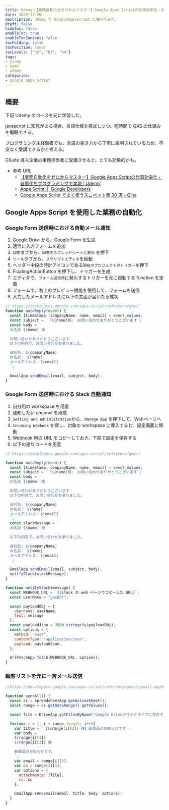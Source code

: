 ```yaml
---
title: Udemy:【業務自動化をゼロからマスター】Google Apps Scriptの仕事効率化・自動化をプログラミングで実現
date: 2020-12-26
description: Udemy で GoogleAppsScript に触れてみた。
draft: false
hideToc: false
enableToc: true
enableTocContent: false
tocFolding: false
tocPosition: inner
tocLevels: ["h2", "h3", "h4"]
tags:
- study
- memo
- udemy
categories:
- google_apps_script
---
```


## 概要

下記 Udemy のコースを元に学習した。

javascript に知見がある場合、言語仕様を飛ばしつつ、短時間で GAS の仕組みを概観できる。

プログラミング未経験者でも、言語の書き方から丁寧に説明されているため、不安なく受講できるかと考える。

GSuite 導入企業の事務担当者に受講させると、とても効果的かも。

- 参考 URL
  - [【業務自動化をゼロからマスター】Google Apps Scriptの仕事効率化・自動化をプログラミングで実現 \| Udemy](https://www.udemy.com/course/gasmore1/)
  - [Apps Script  \|  Google Developers](https://developers.google.com/apps-script)
  - [Google Apps Script でよく使うスニペット集 30 選 \- Qiita](https://qiita.com/tanabee/items/5de3e8715be759ce1c7f)

## Google Apps Script を使用した業務の自動化

### Google Form 送信時における自動メール通知

1. Google Drive から、Google Form を生成
2. 適当に入力フォームを追加
3. `回答`タブから、`回答をスプレッドシートに表示` を押下
4. `ツール`タブから、`スクリプトエディタ`を起動
5. ヘッダー中段の時計アイコンである`現在のプロジェクトのトリガー`を押下
6. FloatingActionButton を押下し、トリガーを生成
7. エディタで、`フォーム送信時`に発火するトリガーを元に起動する function を定義
8. フォームで、右上のプレビュー機能を使用して、フォームを送信
9. 入力したメールアドレスに以下の文面が届いたら成功

```js
// https://developers.google.com/apps-script/reference/gmail
function autoReply(event) {
  const [timeStamp, companyName, name, email] = event.values;
  const subject = `『${name}様』 お問い合わせありがとうございます`;
  const body = `
  お名前 ${name} 様

  お問い合わせありがとうございます
  以下の内容で、お問い合わせを承りました。

  会社名: ${companyName}
  お名前： ${name}
  メールアドレス: ${email}
  `;

  GmailApp.sendEmail(email, subject, body);
}
```

### Google Form 送信時における Slack 自動通知

1. 自分用の workspace を用意
2. 通知したい channel を用意
3. `Setting and Adnimistration`から、`Manage App` を押下して、Webページへ
4. `Incoming Webhook` を探し、対象の workspace に導入すると、設定画面に移動
5. Webhook 用の URL をコピーしておき、下部で設定を保存する
6. 以下の通りコードを用意


```js
// https://developers.google.com/apps-script/reference/gmail

function autoReply(event) {
  const [timeStamp, companyName, name, email] = event.values;
  const subject = `『${name}様』 お問い合わせありがとうございます`;
  const body = `
  お名前 ${name} 様

  お問い合わせありがとうございます
  以下の内容で、お問い合わせを承りました。

  会社名: ${companyName}
  お名前： ${name}
  メールアドレス: ${email}
  `;
  const slackMessage = `
  お名前 ${name} 様

  以下の内容で、お問い合わせを承りました。

  会社名: ${companyName}
  お名前： ${name}
  メールアドレス: ${email}
  `;

  GmailApp.sendEmail(email, subject, body);
  notifySlack(slackMessage);
}

function notifySlack(message) {
  const WEBHOOK_URL = `${slack の web ページでコピーした URL}`;
  const userName = "gasBot";

  const payloadObj = {
    username: userName,
    text: message
  };
  const payloadJson = JSON.stringify(payloadObj);
  const options = {
    method: "post",
    contentType: "application/json",
    payload: payloadJson,
  };

  UrlFetchApp.fetch(WEBHOOK_URL, options);
}
```


### 顧客リストを元に一斉メール送信

```js
//https://developers.google.com/apps-script/reference/gmail/gmail-app#sendEmail(String,String,String,Object)

function sendAll() {
  const ss = SpreadsheetApp.getActiveSheet();
  const range = ss.getDataRange().getValues();

  const file = DriveApp.getFilesByName("Google Driveのマイドライブに存在するファイル名").next();

  for(var i = 1; i < range.length; i++){
    var title = `【${range[i][2]} 様】新商品のお知らせです`;
    var body = `
    ${range[i][1]}
    ${range[i][2]} 様

    新商品のお知らせです。
    `;
    var email = range[i][3];
    var cc = range[i][4];
    var options = {
      attachments: [file],
      cc: cc
    };

    GmailApp.sendEmail(email, title, body, options);
  }
}
```
